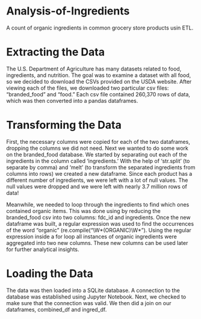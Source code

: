 # Analysis-of-Ingredients
A count of organic ingredients in common grocery store products usin ETL.

# Extracting the Data
The U.S. Department of Agriculture has many datasets related to food, ingredients, and nutrition. The goal was to examine a dataset with all food, so we decided to download the CSVs provided on the USDA website. After viewing each of the files, we downloaded two particular csv files: “branded_food” and “food.” Each csv file contained 260,370 rows of data, which was then converted into a pandas dataframes.

# Transforming the Data
First, the necessary columns were copied for each of the two dataframes, dropping the columns we did not need. Next we wanted to do some work on the branded_food database. We started by separating out each of the ingredients in the column called ‘ingredients.’ With the help of ‘str.split’ (to separate by comma) and ‘melt’ (to transform the separated ingredients from columns into rows) we created a new dataframe. Since each product has a different number of ingredients, we were left with a lot of null values. The null values were dropped and we were left with nearly 3.7 million rows of data!

Meanwhile, we needed to loop through the ingredients to find which ones contained organic items. This was done using by reducing the branded_food csv into two columns: fdc_id and ingredients. Once the new dataframe was built, a regular expression was used to find the occurrences of the word “organic” (re.compile(“\W*(ORGANIC)\W*”). Using the regular expression inside a for loop all instances of organic ingredients were aggregated into two new columns. These new columns can be used later for further analytical insights.

# Loading the Data
The data was then loaded into a SQLite database. A connection to the database was established using Jupyter Notebook. Next, we checked to make sure that the connection was valid. We then did a join on our dataframes, combined_df and ingred_df.
